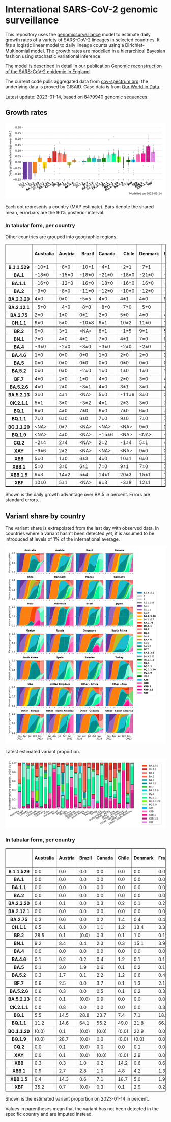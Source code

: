 # International SARS-CoV-2 genomic surveillance

This repository uses the [genomicsurveillance](https://github.com/gerstung-lab/genomicsurveillance) model to estimate daily growth rates of a variety of SARS-CoV-2 lineages in selected countries. It fits a logistic linear model to daily lineage counts using a Dirichlet-Multinomial model. The growth rates are modelled in a hierarchical Bayesian fashion using stochastic variational inference. 

The model is described in detail in our publication [Genomic reconstruction of the SARS-CoV-2 epidemic in England](https://www.nature.com/articles/s41586-021-04069-y).

The current code pulls aggregated data from [cov-spectrum.org](cov-spectrum.org); the underlying data is proved by GISAID. Case data is from [Our World in Data](https://ourworldindata.org/explorers/coronavirus-data-explorer).

Latest update: 2023-01-14, based on 8479940 genomic sequences.

## Growth rates
![Growth rates](plots/growth-rate-latest.png)

Each dot represents a country (MAP estimate). Bars denote the shared mean, errorbars are the 90% posterior interval.

### In tabular form, per country

Other countries are grouped into geographic regions.

<small><table border="1" class="dataframe">
  <thead>
    <tr style="text-align: right;">
      <th></th>
      <th>Australia</th>
      <th>Austria</th>
      <th>Brazil</th>
      <th>Canada</th>
      <th>Chile</th>
      <th>Denmark</th>
      <th>France</th>
      <th>Germany</th>
      <th>India</th>
      <th>Indonesia</th>
      <th>Israel</th>
      <th>Japan</th>
      <th>Mexico</th>
      <th>Other - Africa</th>
      <th>Other - Asia</th>
      <th>Other - Europe</th>
      <th>Other - North America</th>
      <th>Other - Oceania</th>
      <th>Other - South America</th>
      <th>Russia</th>
      <th>Singapore</th>
      <th>South Africa</th>
      <th>South Korea</th>
      <th>Spain</th>
      <th>Sweden</th>
      <th>Turkey</th>
      <th>USA</th>
      <th>United Kingdom</th>
    </tr>
  </thead>
  <tbody>
    <tr>
      <th>B.1.1.529</th>
      <td>-10±1</td>
      <td>-8±0</td>
      <td>-10±1</td>
      <td>-4±1</td>
      <td>-2±1</td>
      <td>-7±1</td>
      <td>-9±1</td>
      <td>-5±0</td>
      <td>-4±0</td>
      <td>-6±1</td>
      <td>-4±1</td>
      <td>-4±1</td>
      <td>-3±1</td>
      <td>-7±0</td>
      <td>-4±0</td>
      <td>-15±0</td>
      <td>-16±1</td>
      <td>-9±1</td>
      <td>-10±1</td>
      <td>-11±1</td>
      <td>-4±1</td>
      <td>-9±0</td>
      <td>0±1</td>
      <td>-5±1</td>
      <td>-8±1</td>
      <td>-13±1</td>
      <td>-3±0</td>
      <td>-11±1</td>
    </tr>
    <tr>
      <th>BA.1</th>
      <td>-18±0</td>
      <td>-15±0</td>
      <td>-18±0</td>
      <td>-21±0</td>
      <td>-18±0</td>
      <td>-21±0</td>
      <td>-20±0</td>
      <td>-20±0</td>
      <td>-13±0</td>
      <td>-15±0</td>
      <td>-21±0</td>
      <td>-22±0</td>
      <td>-16±0</td>
      <td>-14±0</td>
      <td>-12±0</td>
      <td>-19±0</td>
      <td>-20±0</td>
      <td>-21±0</td>
      <td>-17±0</td>
      <td>-17±0</td>
      <td>-16±0</td>
      <td>-15±0</td>
      <td>-21±0</td>
      <td>-18±0</td>
      <td>-20±0</td>
      <td>-20±0</td>
      <td>-21±0</td>
      <td>-21±0</td>
    </tr>
    <tr>
      <th>BA.1.1</th>
      <td>-16±0</td>
      <td>-12±0</td>
      <td>-16±0</td>
      <td>-18±0</td>
      <td>-16±0</td>
      <td>-16±0</td>
      <td>-17±0</td>
      <td>-17±0</td>
      <td>-11±0</td>
      <td>-17±0</td>
      <td>-18±0</td>
      <td>-19±0</td>
      <td>-15±0</td>
      <td>-13±0</td>
      <td>-10±0</td>
      <td>-17±0</td>
      <td>-18±0</td>
      <td>-13±0</td>
      <td>-16±0</td>
      <td>-16±0</td>
      <td>-9±0</td>
      <td>-14±0</td>
      <td>-17±0</td>
      <td>-16±0</td>
      <td>-17±0</td>
      <td>-15±0</td>
      <td>-18±0</td>
      <td>-18±0</td>
    </tr>
    <tr>
      <th>BA.2</th>
      <td>-9±0</td>
      <td>-8±0</td>
      <td>-11±0</td>
      <td>-12±0</td>
      <td>-10±0</td>
      <td>-12±0</td>
      <td>-9±0</td>
      <td>-11±0</td>
      <td>-4±0</td>
      <td>-9±0</td>
      <td>-10±0</td>
      <td>-11±0</td>
      <td>-9±0</td>
      <td>-7±0</td>
      <td>-5±0</td>
      <td>-10±0</td>
      <td>-12±0</td>
      <td>-9±0</td>
      <td>-10±0</td>
      <td>-10±0</td>
      <td>-4±0</td>
      <td>-8±0</td>
      <td>-9±0</td>
      <td>-8±0</td>
      <td>-12±0</td>
      <td>-8±0</td>
      <td>-10±0</td>
      <td>-10±0</td>
    </tr>
    <tr>
      <th>BA.2.3.20</th>
      <td>4±0</td>
      <td>0±0</td>
      <td>-5±5</td>
      <td>4±0</td>
      <td>4±1</td>
      <td>4±0</td>
      <td>5±0</td>
      <td>4±0</td>
      <td>1±8</td>
      <td>6±1</td>
      <td>4±0</td>
      <td>3±0</td>
      <td>-6±7</td>
      <td>-2±4</td>
      <td>4±0</td>
      <td>5±0</td>
      <td>2±1</td>
      <td>3±0</td>
      <td>-3±2</td>
      <td>1±2</td>
      <td>3±0</td>
      <td>-5±4</td>
      <td>3±0</td>
      <td>6±1</td>
      <td>4±1</td>
      <td>3±2</td>
      <td>5±0</td>
      <td>4±0</td>
    </tr>
    <tr>
      <th>BA.2.12.1</th>
      <td>-5±0</td>
      <td>-4±0</td>
      <td>-8±0</td>
      <td>-8±0</td>
      <td>-7±0</td>
      <td>-5±0</td>
      <td>-4±0</td>
      <td>-4±0</td>
      <td>-5±0</td>
      <td>-5±0</td>
      <td>-6±0</td>
      <td>-8±0</td>
      <td>-6±0</td>
      <td>-4±0</td>
      <td>-3±0</td>
      <td>-4±0</td>
      <td>-7±0</td>
      <td>-6±0</td>
      <td>-7±0</td>
      <td>-7±1</td>
      <td>-2±0</td>
      <td>-2±1</td>
      <td>-5±0</td>
      <td>-3±0</td>
      <td>-6±0</td>
      <td>-4±0</td>
      <td>-7±0</td>
      <td>-4±0</td>
    </tr>
    <tr>
      <th>BA.2.75</th>
      <td>2±0</td>
      <td>1±0</td>
      <td>0±1</td>
      <td>2±0</td>
      <td>5±0</td>
      <td>4±0</td>
      <td>4±0</td>
      <td>4±0</td>
      <td>4±0</td>
      <td>6±0</td>
      <td>4±0</td>
      <td>2±0</td>
      <td>3±1</td>
      <td>5±0</td>
      <td>3±0</td>
      <td>4±0</td>
      <td>3±1</td>
      <td>2±0</td>
      <td>4±0</td>
      <td>1±0</td>
      <td>1±0</td>
      <td>0±1</td>
      <td>3±0</td>
      <td>6±0</td>
      <td>4±0</td>
      <td>5±0</td>
      <td>3±0</td>
      <td>4±0</td>
    </tr>
    <tr>
      <th>CH.1.1</th>
      <td>9±0</td>
      <td>5±0</td>
      <td>-10±8</td>
      <td>9±1</td>
      <td>10±2</td>
      <td>11±0</td>
      <td>12±1</td>
      <td>11±1</td>
      <td>14±1</td>
      <td>13±1</td>
      <td>12±1</td>
      <td>6±0</td>
      <td>6±3</td>
      <td>11±2</td>
      <td>9±0</td>
      <td>10±0</td>
      <td>-2±7</td>
      <td>9±0</td>
      <td>9±2</td>
      <td>6±4</td>
      <td>7±1</td>
      <td>-8±6</td>
      <td>7±0</td>
      <td>15±2</td>
      <td>12±1</td>
      <td>12±1</td>
      <td>8±0</td>
      <td>12±0</td>
    </tr>
    <tr>
      <th>BR.2</th>
      <td>9±0</td>
      <td>3±1</td>
      <td>&lt;NA&gt;</td>
      <td>8±1</td>
      <td>-1±5</td>
      <td>9±1</td>
      <td>5±3</td>
      <td>7±2</td>
      <td>17±2</td>
      <td>-6±9</td>
      <td>-10±9</td>
      <td>5±1</td>
      <td>&lt;NA&gt;</td>
      <td>&lt;NA&gt;</td>
      <td>9±3</td>
      <td>9±2</td>
      <td>&lt;NA&gt;</td>
      <td>10±0</td>
      <td>-1±6</td>
      <td>&lt;NA&gt;</td>
      <td>7±1</td>
      <td>&lt;NA&gt;</td>
      <td>6±2</td>
      <td>16±5</td>
      <td>&lt;NA&gt;</td>
      <td>&lt;NA&gt;</td>
      <td>8±1</td>
      <td>8±1</td>
    </tr>
    <tr>
      <th>BN.1</th>
      <td>7±0</td>
      <td>4±0</td>
      <td>4±1</td>
      <td>7±0</td>
      <td>4±1</td>
      <td>7±0</td>
      <td>8±0</td>
      <td>7±0</td>
      <td>11±0</td>
      <td>9±0</td>
      <td>7±0</td>
      <td>5±0</td>
      <td>6±1</td>
      <td>7±0</td>
      <td>7±0</td>
      <td>7±0</td>
      <td>5±1</td>
      <td>6±0</td>
      <td>8±1</td>
      <td>6±1</td>
      <td>5±0</td>
      <td>5±1</td>
      <td>7±0</td>
      <td>8±0</td>
      <td>8±0</td>
      <td>8±0</td>
      <td>7±0</td>
      <td>6±0</td>
    </tr>
    <tr>
      <th>BA.4</th>
      <td>-3±0</td>
      <td>-2±0</td>
      <td>-3±0</td>
      <td>-3±0</td>
      <td>-2±0</td>
      <td>-2±0</td>
      <td>-1±0</td>
      <td>-2±0</td>
      <td>-3±0</td>
      <td>-2±0</td>
      <td>-2±0</td>
      <td>-4±0</td>
      <td>-2±0</td>
      <td>-2±0</td>
      <td>-2±0</td>
      <td>-2±0</td>
      <td>-2±0</td>
      <td>-3±0</td>
      <td>-3±0</td>
      <td>-4±1</td>
      <td>-2±0</td>
      <td>-2±0</td>
      <td>-3±0</td>
      <td>-1±0</td>
      <td>-2±0</td>
      <td>-2±0</td>
      <td>-2±0</td>
      <td>-2±0</td>
    </tr>
    <tr>
      <th>BA.4.6</th>
      <td>1±0</td>
      <td>0±0</td>
      <td>0±0</td>
      <td>1±0</td>
      <td>2±0</td>
      <td>2±0</td>
      <td>2±0</td>
      <td>2±0</td>
      <td>3±1</td>
      <td>3±0</td>
      <td>2±0</td>
      <td>1±0</td>
      <td>1±0</td>
      <td>2±0</td>
      <td>2±0</td>
      <td>2±0</td>
      <td>0±0</td>
      <td>1±0</td>
      <td>1±0</td>
      <td>0±1</td>
      <td>1±0</td>
      <td>0±0</td>
      <td>1±0</td>
      <td>3±0</td>
      <td>2±0</td>
      <td>2±1</td>
      <td>1±0</td>
      <td>1±0</td>
    </tr>
    <tr>
      <th>BA.5</th>
      <td>0±0</td>
      <td>0±0</td>
      <td>0±0</td>
      <td>0±0</td>
      <td>0±0</td>
      <td>0±0</td>
      <td>0±0</td>
      <td>0±0</td>
      <td>0±0</td>
      <td>0±0</td>
      <td>0±0</td>
      <td>0±0</td>
      <td>0±0</td>
      <td>0±0</td>
      <td>0±0</td>
      <td>0±0</td>
      <td>0±0</td>
      <td>0±0</td>
      <td>0±0</td>
      <td>0±0</td>
      <td>0±0</td>
      <td>0±0</td>
      <td>0±0</td>
      <td>0±0</td>
      <td>0±0</td>
      <td>0±0</td>
      <td>0±0</td>
      <td>0±0</td>
    </tr>
    <tr>
      <th>BA.5.2</th>
      <td>0±0</td>
      <td>0±0</td>
      <td>-2±0</td>
      <td>1±0</td>
      <td>1±0</td>
      <td>1±0</td>
      <td>1±0</td>
      <td>1±0</td>
      <td>0±0</td>
      <td>1±0</td>
      <td>0±0</td>
      <td>1±0</td>
      <td>0±0</td>
      <td>0±0</td>
      <td>0±0</td>
      <td>1±0</td>
      <td>1±0</td>
      <td>0±0</td>
      <td>0±0</td>
      <td>0±0</td>
      <td>1±0</td>
      <td>-1±0</td>
      <td>2±0</td>
      <td>1±0</td>
      <td>1±0</td>
      <td>1±0</td>
      <td>1±0</td>
      <td>1±0</td>
    </tr>
    <tr>
      <th>BF.7</th>
      <td>4±0</td>
      <td>2±0</td>
      <td>1±0</td>
      <td>4±0</td>
      <td>2±0</td>
      <td>3±0</td>
      <td>4±0</td>
      <td>4±0</td>
      <td>12±1</td>
      <td>4±1</td>
      <td>4±0</td>
      <td>5±0</td>
      <td>3±0</td>
      <td>2±1</td>
      <td>11±0</td>
      <td>3±0</td>
      <td>3±0</td>
      <td>4±0</td>
      <td>3±0</td>
      <td>1±0</td>
      <td>6±1</td>
      <td>1±1</td>
      <td>5±0</td>
      <td>4±0</td>
      <td>3±0</td>
      <td>1±1</td>
      <td>4±0</td>
      <td>3±0</td>
    </tr>
    <tr>
      <th>BA.5.2.6</th>
      <td>4±0</td>
      <td>2±0</td>
      <td>-3±1</td>
      <td>4±0</td>
      <td>3±1</td>
      <td>3±0</td>
      <td>4±0</td>
      <td>4±0</td>
      <td>5±1</td>
      <td>5±0</td>
      <td>4±0</td>
      <td>4±0</td>
      <td>-1±2</td>
      <td>3±0</td>
      <td>3±0</td>
      <td>4±0</td>
      <td>1±1</td>
      <td>4±0</td>
      <td>1±2</td>
      <td>3±0</td>
      <td>3±0</td>
      <td>0±0</td>
      <td>4±0</td>
      <td>5±0</td>
      <td>4±0</td>
      <td>3±0</td>
      <td>4±0</td>
      <td>4±0</td>
    </tr>
    <tr>
      <th>BA.5.2.13</th>
      <td>3±0</td>
      <td>4±1</td>
      <td>&lt;NA&gt;</td>
      <td>5±0</td>
      <td>-11±6</td>
      <td>3±0</td>
      <td>3±1</td>
      <td>5±0</td>
      <td>&lt;NA&gt;</td>
      <td>2±1</td>
      <td>5±1</td>
      <td>-10±5</td>
      <td>0±2</td>
      <td>1±2</td>
      <td>5±1</td>
      <td>4±0</td>
      <td>-1±2</td>
      <td>-6±3</td>
      <td>-12±5</td>
      <td>2±2</td>
      <td>4±2</td>
      <td>-8±4</td>
      <td>-2±2</td>
      <td>3±1</td>
      <td>3±1</td>
      <td>0±2</td>
      <td>4±0</td>
      <td>4±0</td>
    </tr>
    <tr>
      <th>CK.2.1.1</th>
      <td>5±1</td>
      <td>3±0</td>
      <td>-3±2</td>
      <td>4±1</td>
      <td>2±3</td>
      <td>3±0</td>
      <td>7±1</td>
      <td>4±0</td>
      <td>&lt;NA&gt;</td>
      <td>&lt;NA&gt;</td>
      <td>6±1</td>
      <td>3±1</td>
      <td>2±1</td>
      <td>&lt;NA&gt;</td>
      <td>-1±3</td>
      <td>5±0</td>
      <td>&lt;NA&gt;</td>
      <td>1±1</td>
      <td>3±3</td>
      <td>-3±4</td>
      <td>3±2</td>
      <td>-6±4</td>
      <td>0±2</td>
      <td>6±0</td>
      <td>5±1</td>
      <td>-1±4</td>
      <td>5±0</td>
      <td>5±0</td>
    </tr>
    <tr>
      <th>BQ.1</th>
      <td>6±0</td>
      <td>4±0</td>
      <td>7±0</td>
      <td>6±0</td>
      <td>7±0</td>
      <td>6±0</td>
      <td>7±0</td>
      <td>6±0</td>
      <td>19±1</td>
      <td>10±0</td>
      <td>8±0</td>
      <td>5±0</td>
      <td>6±0</td>
      <td>5±0</td>
      <td>7±0</td>
      <td>6±0</td>
      <td>5±0</td>
      <td>6±0</td>
      <td>9±0</td>
      <td>7±1</td>
      <td>6±0</td>
      <td>3±0</td>
      <td>6±0</td>
      <td>9±0</td>
      <td>6±0</td>
      <td>8±0</td>
      <td>7±0</td>
      <td>6±0</td>
    </tr>
    <tr>
      <th>BQ.1.1</th>
      <td>7±0</td>
      <td>6±0</td>
      <td>6±0</td>
      <td>7±0</td>
      <td>9±0</td>
      <td>7±0</td>
      <td>7±0</td>
      <td>7±0</td>
      <td>22±1</td>
      <td>11±0</td>
      <td>8±0</td>
      <td>5±0</td>
      <td>7±0</td>
      <td>6±0</td>
      <td>8±0</td>
      <td>7±0</td>
      <td>8±0</td>
      <td>7±0</td>
      <td>11±0</td>
      <td>5±1</td>
      <td>6±0</td>
      <td>5±0</td>
      <td>5±0</td>
      <td>10±0</td>
      <td>9±0</td>
      <td>6±0</td>
      <td>8±0</td>
      <td>7±0</td>
    </tr>
    <tr>
      <th>BQ.1.1.20</th>
      <td>&lt;NA&gt;</td>
      <td>0±7</td>
      <td>&lt;NA&gt;</td>
      <td>&lt;NA&gt;</td>
      <td>&lt;NA&gt;</td>
      <td>9±0</td>
      <td>2±4</td>
      <td>11±2</td>
      <td>&lt;NA&gt;</td>
      <td>&lt;NA&gt;</td>
      <td>-7±7</td>
      <td>&lt;NA&gt;</td>
      <td>&lt;NA&gt;</td>
      <td>&lt;NA&gt;</td>
      <td>&lt;NA&gt;</td>
      <td>7±3</td>
      <td>&lt;NA&gt;</td>
      <td>&lt;NA&gt;</td>
      <td>&lt;NA&gt;</td>
      <td>&lt;NA&gt;</td>
      <td>&lt;NA&gt;</td>
      <td>&lt;NA&gt;</td>
      <td>&lt;NA&gt;</td>
      <td>&lt;NA&gt;</td>
      <td>11±2</td>
      <td>&lt;NA&gt;</td>
      <td>-9±8</td>
      <td>1±5</td>
    </tr>
    <tr>
      <th>BQ.1.9</th>
      <td>&lt;NA&gt;</td>
      <td>4±0</td>
      <td>&lt;NA&gt;</td>
      <td>-15±6</td>
      <td>&lt;NA&gt;</td>
      <td>&lt;NA&gt;</td>
      <td>-9±6</td>
      <td>&lt;NA&gt;</td>
      <td>-3±6</td>
      <td>&lt;NA&gt;</td>
      <td>-6±4</td>
      <td>&lt;NA&gt;</td>
      <td>&lt;NA&gt;</td>
      <td>-3±5</td>
      <td>&lt;NA&gt;</td>
      <td>4±1</td>
      <td>&lt;NA&gt;</td>
      <td>&lt;NA&gt;</td>
      <td>-3±4</td>
      <td>&lt;NA&gt;</td>
      <td>&lt;NA&gt;</td>
      <td>&lt;NA&gt;</td>
      <td>7±1</td>
      <td>&lt;NA&gt;</td>
      <td>&lt;NA&gt;</td>
      <td>&lt;NA&gt;</td>
      <td>4±1</td>
      <td>&lt;NA&gt;</td>
    </tr>
    <tr>
      <th>CQ.2</th>
      <td>-2±4</td>
      <td>2±4</td>
      <td>&lt;NA&gt;</td>
      <td>2±2</td>
      <td>-1±4</td>
      <td>5±1</td>
      <td>4±2</td>
      <td>-7±4</td>
      <td>&lt;NA&gt;</td>
      <td>&lt;NA&gt;</td>
      <td>4±2</td>
      <td>3±0</td>
      <td>-2±5</td>
      <td>&lt;NA&gt;</td>
      <td>&lt;NA&gt;</td>
      <td>6±2</td>
      <td>0±4</td>
      <td>&lt;NA&gt;</td>
      <td>-3±5</td>
      <td>&lt;NA&gt;</td>
      <td>1±4</td>
      <td>-2±5</td>
      <td>-5±4</td>
      <td>&lt;NA&gt;</td>
      <td>&lt;NA&gt;</td>
      <td>&lt;NA&gt;</td>
      <td>6±0</td>
      <td>-9±5</td>
    </tr>
    <tr>
      <th>XAY</th>
      <td>-9±6</td>
      <td>2±2</td>
      <td>&lt;NA&gt;</td>
      <td>&lt;NA&gt;</td>
      <td>&lt;NA&gt;</td>
      <td>9±0</td>
      <td>2±3</td>
      <td>6±2</td>
      <td>&lt;NA&gt;</td>
      <td>&lt;NA&gt;</td>
      <td>-11±5</td>
      <td>&lt;NA&gt;</td>
      <td>&lt;NA&gt;</td>
      <td>5±5</td>
      <td>&lt;NA&gt;</td>
      <td>8±2</td>
      <td>&lt;NA&gt;</td>
      <td>&lt;NA&gt;</td>
      <td>&lt;NA&gt;</td>
      <td>&lt;NA&gt;</td>
      <td>&lt;NA&gt;</td>
      <td>0±1</td>
      <td>-10±5</td>
      <td>2±6</td>
      <td>-7±4</td>
      <td>&lt;NA&gt;</td>
      <td>3±1</td>
      <td>5±2</td>
    </tr>
    <tr>
      <th>XBB</th>
      <td>5±0</td>
      <td>1±0</td>
      <td>6±3</td>
      <td>4±0</td>
      <td>10±1</td>
      <td>6±0</td>
      <td>7±0</td>
      <td>6±0</td>
      <td>13±0</td>
      <td>11±0</td>
      <td>7±0</td>
      <td>2±0</td>
      <td>5±2</td>
      <td>7±1</td>
      <td>5±0</td>
      <td>5±0</td>
      <td>9±1</td>
      <td>6±1</td>
      <td>9±0</td>
      <td>9±1</td>
      <td>3±0</td>
      <td>6±1</td>
      <td>3±0</td>
      <td>11±1</td>
      <td>7±1</td>
      <td>8±1</td>
      <td>7±0</td>
      <td>7±0</td>
    </tr>
    <tr>
      <th>XBB.1</th>
      <td>5±0</td>
      <td>3±0</td>
      <td>6±1</td>
      <td>7±0</td>
      <td>9±1</td>
      <td>7±0</td>
      <td>7±0</td>
      <td>7±0</td>
      <td>15±0</td>
      <td>14±0</td>
      <td>7±0</td>
      <td>3±0</td>
      <td>10±1</td>
      <td>8±1</td>
      <td>7±0</td>
      <td>7±0</td>
      <td>11±0</td>
      <td>4±1</td>
      <td>12±1</td>
      <td>9±1</td>
      <td>3±0</td>
      <td>-3±3</td>
      <td>4±0</td>
      <td>11±1</td>
      <td>8±0</td>
      <td>9±1</td>
      <td>8±0</td>
      <td>8±0</td>
    </tr>
    <tr>
      <th>XBB.1.5</th>
      <td>9±3</td>
      <td>14±2</td>
      <td>5±4</td>
      <td>14±1</td>
      <td>20±3</td>
      <td>15±1</td>
      <td>12±2</td>
      <td>14±2</td>
      <td>21±2</td>
      <td>&lt;NA&gt;</td>
      <td>20±1</td>
      <td>-4±6</td>
      <td>3±7</td>
      <td>&lt;NA&gt;</td>
      <td>6±6</td>
      <td>15±1</td>
      <td>10±5</td>
      <td>4±9</td>
      <td>23±2</td>
      <td>&lt;NA&gt;</td>
      <td>14±4</td>
      <td>5±8</td>
      <td>10±3</td>
      <td>14±3</td>
      <td>13±3</td>
      <td>&lt;NA&gt;</td>
      <td>14±0</td>
      <td>18±1</td>
    </tr>
    <tr>
      <th>XBF</th>
      <td>10±0</td>
      <td>5±1</td>
      <td>&lt;NA&gt;</td>
      <td>9±3</td>
      <td>-3±8</td>
      <td>12±1</td>
      <td>7±3</td>
      <td>11±3</td>
      <td>4±3</td>
      <td>&lt;NA&gt;</td>
      <td>15±2</td>
      <td>4±2</td>
      <td>-4±9</td>
      <td>&lt;NA&gt;</td>
      <td>-6±6</td>
      <td>11±1</td>
      <td>&lt;NA&gt;</td>
      <td>9±1</td>
      <td>&lt;NA&gt;</td>
      <td>&lt;NA&gt;</td>
      <td>8±1</td>
      <td>-5±9</td>
      <td>5±2</td>
      <td>11±3</td>
      <td>15±1</td>
      <td>8±3</td>
      <td>9±1</td>
      <td>13±1</td>
    </tr>
  </tbody>
</table></small>

Shown is the daily growth advantage over BA.5 in percent. Errors are standard errors.

## Variant share by country

The variant share is extrapolated from the last day with observed data. In countries where a variant hasn't been detected yet, it is assumed to be introduced at levels of 1% of the international average. 

![Variant share by country](plots/variant-share-latest.png)

Latest estimated variant proportion.

![Variant share by country](plots/variant-share-bar.png)

### In tabular form, per country

<small><table border="1" class="dataframe">
  <thead>
    <tr style="text-align: right;">
      <th></th>
      <th>Australia</th>
      <th>Austria</th>
      <th>Brazil</th>
      <th>Canada</th>
      <th>Chile</th>
      <th>Denmark</th>
      <th>France</th>
      <th>Germany</th>
      <th>India</th>
      <th>Indonesia</th>
      <th>Israel</th>
      <th>Japan</th>
      <th>Mexico</th>
      <th>Russia</th>
      <th>Singapore</th>
      <th>South Africa</th>
      <th>South Korea</th>
      <th>Spain</th>
      <th>Sweden</th>
      <th>Turkey</th>
      <th>USA</th>
      <th>United Kingdom</th>
      <th>Other - Africa</th>
      <th>Other - Asia</th>
      <th>Other - Europe</th>
      <th>Other - North America</th>
      <th>Other - Oceania</th>
      <th>Other - South America</th>
    </tr>
  </thead>
  <tbody>
    <tr>
      <th>B.1.1.529</th>
      <td>0.0</td>
      <td>0.0</td>
      <td>0.0</td>
      <td>0.0</td>
      <td>0.0</td>
      <td>0.0</td>
      <td>0.0</td>
      <td>0.0</td>
      <td>0.0</td>
      <td>0.0</td>
      <td>0.0</td>
      <td>0.0</td>
      <td>0.0</td>
      <td>0.0</td>
      <td>0.0</td>
      <td>0.0</td>
      <td>0.0</td>
      <td>0.0</td>
      <td>0.0</td>
      <td>0.0</td>
      <td>0.0</td>
      <td>0.0</td>
      <td>0.0</td>
      <td>0.0</td>
      <td>0.0</td>
      <td>0.0</td>
      <td>0.0</td>
      <td>0.0</td>
    </tr>
    <tr>
      <th>BA.1</th>
      <td>0.0</td>
      <td>0.0</td>
      <td>0.0</td>
      <td>0.0</td>
      <td>0.0</td>
      <td>0.0</td>
      <td>0.0</td>
      <td>0.0</td>
      <td>0.0</td>
      <td>0.0</td>
      <td>0.0</td>
      <td>0.0</td>
      <td>0.0</td>
      <td>0.0</td>
      <td>0.0</td>
      <td>0.0</td>
      <td>0.0</td>
      <td>0.0</td>
      <td>0.0</td>
      <td>0.0</td>
      <td>0.0</td>
      <td>0.0</td>
      <td>0.0</td>
      <td>0.0</td>
      <td>0.0</td>
      <td>0.0</td>
      <td>0.0</td>
      <td>0.0</td>
    </tr>
    <tr>
      <th>BA.1.1</th>
      <td>0.0</td>
      <td>0.0</td>
      <td>0.0</td>
      <td>0.0</td>
      <td>0.0</td>
      <td>0.0</td>
      <td>0.0</td>
      <td>0.0</td>
      <td>0.0</td>
      <td>0.0</td>
      <td>0.0</td>
      <td>0.0</td>
      <td>0.0</td>
      <td>0.0</td>
      <td>0.0</td>
      <td>0.0</td>
      <td>0.0</td>
      <td>0.0</td>
      <td>0.0</td>
      <td>0.0</td>
      <td>0.0</td>
      <td>0.0</td>
      <td>0.0</td>
      <td>0.0</td>
      <td>0.0</td>
      <td>0.0</td>
      <td>0.0</td>
      <td>0.0</td>
    </tr>
    <tr>
      <th>BA.2</th>
      <td>0.0</td>
      <td>0.0</td>
      <td>0.0</td>
      <td>0.0</td>
      <td>0.0</td>
      <td>0.0</td>
      <td>0.0</td>
      <td>0.0</td>
      <td>0.0</td>
      <td>0.0</td>
      <td>0.0</td>
      <td>0.0</td>
      <td>0.0</td>
      <td>0.0</td>
      <td>0.0</td>
      <td>0.0</td>
      <td>0.0</td>
      <td>0.0</td>
      <td>0.0</td>
      <td>0.0</td>
      <td>0.0</td>
      <td>0.0</td>
      <td>0.0</td>
      <td>0.0</td>
      <td>0.0</td>
      <td>0.0</td>
      <td>0.0</td>
      <td>0.0</td>
    </tr>
    <tr>
      <th>BA.2.3.20</th>
      <td>0.4</td>
      <td>0.1</td>
      <td>0.0</td>
      <td>0.3</td>
      <td>0.2</td>
      <td>0.1</td>
      <td>0.2</td>
      <td>0.3</td>
      <td>0.0</td>
      <td>0.0</td>
      <td>0.1</td>
      <td>1.1</td>
      <td>0.1</td>
      <td>0.0</td>
      <td>0.7</td>
      <td>0.1</td>
      <td>1.0</td>
      <td>0.1</td>
      <td>0.0</td>
      <td>0.1</td>
      <td>0.2</td>
      <td>0.1</td>
      <td>0.0</td>
      <td>0.7</td>
      <td>0.3</td>
      <td>0.0</td>
      <td>0.2</td>
      <td>0.0</td>
    </tr>
    <tr>
      <th>BA.2.12.1</th>
      <td>0.0</td>
      <td>0.0</td>
      <td>0.0</td>
      <td>0.0</td>
      <td>0.0</td>
      <td>0.0</td>
      <td>0.0</td>
      <td>0.0</td>
      <td>0.0</td>
      <td>0.0</td>
      <td>0.0</td>
      <td>0.0</td>
      <td>0.0</td>
      <td>0.0</td>
      <td>0.0</td>
      <td>0.0</td>
      <td>0.0</td>
      <td>0.0</td>
      <td>0.0</td>
      <td>0.0</td>
      <td>0.0</td>
      <td>0.0</td>
      <td>0.0</td>
      <td>0.0</td>
      <td>0.0</td>
      <td>0.0</td>
      <td>0.0</td>
      <td>0.0</td>
    </tr>
    <tr>
      <th>BA.2.75</th>
      <td>0.3</td>
      <td>0.6</td>
      <td>0.0</td>
      <td>0.2</td>
      <td>1.4</td>
      <td>0.4</td>
      <td>0.4</td>
      <td>0.6</td>
      <td>0.0</td>
      <td>0.1</td>
      <td>0.2</td>
      <td>0.5</td>
      <td>0.2</td>
      <td>0.1</td>
      <td>1.0</td>
      <td>0.1</td>
      <td>1.8</td>
      <td>0.5</td>
      <td>0.3</td>
      <td>1.3</td>
      <td>0.2</td>
      <td>0.3</td>
      <td>5.9</td>
      <td>1.0</td>
      <td>0.6</td>
      <td>0.1</td>
      <td>0.2</td>
      <td>0.0</td>
    </tr>
    <tr>
      <th>CH.1.1</th>
      <td>6.5</td>
      <td>6.1</td>
      <td>0.0</td>
      <td>1.1</td>
      <td>1.2</td>
      <td>13.4</td>
      <td>3.3</td>
      <td>7.6</td>
      <td>0.8</td>
      <td>0.7</td>
      <td>5.3</td>
      <td>3.4</td>
      <td>0.6</td>
      <td>1.8</td>
      <td>6.9</td>
      <td>0.0</td>
      <td>4.3</td>
      <td>3.3</td>
      <td>10.8</td>
      <td>15.2</td>
      <td>0.8</td>
      <td>31.8</td>
      <td>10.3</td>
      <td>12.6</td>
      <td>11.0</td>
      <td>0.0</td>
      <td>39.2</td>
      <td>0.5</td>
    </tr>
    <tr>
      <th>BR.2</th>
      <td>28.5</td>
      <td>0.1</td>
      <td>(0.0)</td>
      <td>0.3</td>
      <td>0.1</td>
      <td>1.0</td>
      <td>0.1</td>
      <td>0.1</td>
      <td>2.2</td>
      <td>0.0</td>
      <td>0.0</td>
      <td>0.6</td>
      <td>(0.0)</td>
      <td>(0.0)</td>
      <td>3.5</td>
      <td>(0.0)</td>
      <td>0.2</td>
      <td>4.6</td>
      <td>(0.0)</td>
      <td>(0.0)</td>
      <td>0.2</td>
      <td>0.2</td>
      <td>(0.1)</td>
      <td>0.6</td>
      <td>0.2</td>
      <td>(0.0)</td>
      <td>24.0</td>
      <td>0.0</td>
    </tr>
    <tr>
      <th>BN.1</th>
      <td>9.2</td>
      <td>8.4</td>
      <td>0.4</td>
      <td>2.3</td>
      <td>0.3</td>
      <td>15.1</td>
      <td>3.9</td>
      <td>8.8</td>
      <td>0.5</td>
      <td>1.1</td>
      <td>2.6</td>
      <td>15.6</td>
      <td>3.3</td>
      <td>5.1</td>
      <td>8.4</td>
      <td>6.8</td>
      <td>57.2</td>
      <td>1.5</td>
      <td>4.1</td>
      <td>8.2</td>
      <td>2.2</td>
      <td>3.4</td>
      <td>24.9</td>
      <td>18.1</td>
      <td>5.3</td>
      <td>0.1</td>
      <td>3.9</td>
      <td>0.8</td>
    </tr>
    <tr>
      <th>BA.4</th>
      <td>0.0</td>
      <td>0.0</td>
      <td>0.0</td>
      <td>0.0</td>
      <td>0.0</td>
      <td>0.0</td>
      <td>0.0</td>
      <td>0.0</td>
      <td>0.0</td>
      <td>0.0</td>
      <td>0.0</td>
      <td>0.0</td>
      <td>0.0</td>
      <td>0.0</td>
      <td>0.0</td>
      <td>0.2</td>
      <td>0.0</td>
      <td>0.0</td>
      <td>0.0</td>
      <td>0.0</td>
      <td>0.0</td>
      <td>0.0</td>
      <td>0.0</td>
      <td>0.0</td>
      <td>0.0</td>
      <td>0.0</td>
      <td>0.0</td>
      <td>0.0</td>
    </tr>
    <tr>
      <th>BA.4.6</th>
      <td>0.1</td>
      <td>0.2</td>
      <td>0.2</td>
      <td>0.4</td>
      <td>1.2</td>
      <td>0.1</td>
      <td>0.1</td>
      <td>0.2</td>
      <td>0.0</td>
      <td>0.0</td>
      <td>0.0</td>
      <td>0.1</td>
      <td>0.1</td>
      <td>0.0</td>
      <td>0.0</td>
      <td>0.3</td>
      <td>0.0</td>
      <td>0.0</td>
      <td>0.1</td>
      <td>0.0</td>
      <td>0.1</td>
      <td>0.1</td>
      <td>0.1</td>
      <td>0.0</td>
      <td>0.1</td>
      <td>0.0</td>
      <td>0.1</td>
      <td>0.0</td>
    </tr>
    <tr>
      <th>BA.5</th>
      <td>0.1</td>
      <td>3.0</td>
      <td>1.9</td>
      <td>0.6</td>
      <td>0.1</td>
      <td>0.2</td>
      <td>0.1</td>
      <td>0.7</td>
      <td>0.0</td>
      <td>0.0</td>
      <td>0.0</td>
      <td>1.1</td>
      <td>1.1</td>
      <td>1.3</td>
      <td>0.1</td>
      <td>13.6</td>
      <td>0.2</td>
      <td>0.0</td>
      <td>0.2</td>
      <td>0.1</td>
      <td>0.2</td>
      <td>0.1</td>
      <td>0.1</td>
      <td>0.0</td>
      <td>0.3</td>
      <td>0.1</td>
      <td>0.2</td>
      <td>0.0</td>
    </tr>
    <tr>
      <th>BA.5.2</th>
      <td>0.3</td>
      <td>1.7</td>
      <td>0.1</td>
      <td>2.2</td>
      <td>1.2</td>
      <td>0.6</td>
      <td>0.4</td>
      <td>3.8</td>
      <td>0.0</td>
      <td>0.0</td>
      <td>0.1</td>
      <td>24.8</td>
      <td>1.2</td>
      <td>4.8</td>
      <td>1.4</td>
      <td>0.6</td>
      <td>12.0</td>
      <td>0.1</td>
      <td>0.5</td>
      <td>0.8</td>
      <td>0.6</td>
      <td>0.3</td>
      <td>0.0</td>
      <td>0.3</td>
      <td>1.1</td>
      <td>0.2</td>
      <td>0.7</td>
      <td>0.0</td>
    </tr>
    <tr>
      <th>BF.7</th>
      <td>0.6</td>
      <td>2.5</td>
      <td>0.0</td>
      <td>3.7</td>
      <td>0.1</td>
      <td>1.3</td>
      <td>2.1</td>
      <td>10.2</td>
      <td>0.0</td>
      <td>0.0</td>
      <td>0.4</td>
      <td>16.8</td>
      <td>0.5</td>
      <td>0.4</td>
      <td>0.7</td>
      <td>0.4</td>
      <td>2.7</td>
      <td>0.4</td>
      <td>1.8</td>
      <td>0.0</td>
      <td>0.8</td>
      <td>0.5</td>
      <td>0.0</td>
      <td>28.0</td>
      <td>2.3</td>
      <td>0.1</td>
      <td>1.3</td>
      <td>0.0</td>
    </tr>
    <tr>
      <th>BA.5.2.6</th>
      <td>0.6</td>
      <td>0.3</td>
      <td>0.0</td>
      <td>0.5</td>
      <td>0.1</td>
      <td>0.2</td>
      <td>0.3</td>
      <td>1.5</td>
      <td>0.0</td>
      <td>0.2</td>
      <td>0.1</td>
      <td>7.5</td>
      <td>0.0</td>
      <td>1.6</td>
      <td>0.9</td>
      <td>0.2</td>
      <td>0.5</td>
      <td>0.0</td>
      <td>0.1</td>
      <td>0.6</td>
      <td>0.3</td>
      <td>0.2</td>
      <td>0.7</td>
      <td>0.2</td>
      <td>0.5</td>
      <td>0.0</td>
      <td>0.5</td>
      <td>0.0</td>
    </tr>
    <tr>
      <th>BA.5.2.13</th>
      <td>0.0</td>
      <td>0.1</td>
      <td>(0.0)</td>
      <td>0.9</td>
      <td>0.0</td>
      <td>0.0</td>
      <td>0.0</td>
      <td>0.8</td>
      <td>(0.0)</td>
      <td>0.0</td>
      <td>0.0</td>
      <td>0.0</td>
      <td>0.0</td>
      <td>0.0</td>
      <td>0.1</td>
      <td>0.0</td>
      <td>0.0</td>
      <td>0.0</td>
      <td>0.0</td>
      <td>0.0</td>
      <td>0.1</td>
      <td>0.2</td>
      <td>0.0</td>
      <td>0.1</td>
      <td>0.2</td>
      <td>0.0</td>
      <td>0.0</td>
      <td>0.0</td>
    </tr>
    <tr>
      <th>CK.2.1.1</th>
      <td>0.0</td>
      <td>0.8</td>
      <td>0.0</td>
      <td>0.0</td>
      <td>0.0</td>
      <td>0.0</td>
      <td>0.3</td>
      <td>0.4</td>
      <td>(0.0)</td>
      <td>(0.0)</td>
      <td>0.1</td>
      <td>0.0</td>
      <td>0.1</td>
      <td>0.0</td>
      <td>0.1</td>
      <td>0.0</td>
      <td>0.0</td>
      <td>0.3</td>
      <td>0.2</td>
      <td>0.0</td>
      <td>0.1</td>
      <td>0.1</td>
      <td>(0.0)</td>
      <td>0.0</td>
      <td>0.2</td>
      <td>(0.0)</td>
      <td>0.0</td>
      <td>0.0</td>
    </tr>
    <tr>
      <th>BQ.1</th>
      <td>5.5</td>
      <td>14.5</td>
      <td>28.8</td>
      <td>23.7</td>
      <td>7.4</td>
      <td>7.1</td>
      <td>18.2</td>
      <td>18.5</td>
      <td>26.3</td>
      <td>4.1</td>
      <td>15.6</td>
      <td>5.6</td>
      <td>37.3</td>
      <td>15.6</td>
      <td>31.4</td>
      <td>10.9</td>
      <td>12.9</td>
      <td>24.5</td>
      <td>12.9</td>
      <td>56.8</td>
      <td>20.4</td>
      <td>7.8</td>
      <td>8.5</td>
      <td>7.3</td>
      <td>21.4</td>
      <td>1.1</td>
      <td>5.2</td>
      <td>6.8</td>
    </tr>
    <tr>
      <th>BQ.1.1</th>
      <td>11.2</td>
      <td>14.6</td>
      <td>64.1</td>
      <td>55.2</td>
      <td>49.0</td>
      <td>21.8</td>
      <td>66.4</td>
      <td>35.7</td>
      <td>37.0</td>
      <td>6.9</td>
      <td>25.5</td>
      <td>21.8</td>
      <td>35.9</td>
      <td>1.4</td>
      <td>14.3</td>
      <td>53.3</td>
      <td>2.9</td>
      <td>59.1</td>
      <td>36.5</td>
      <td>4.5</td>
      <td>25.3</td>
      <td>30.2</td>
      <td>22.4</td>
      <td>7.1</td>
      <td>45.3</td>
      <td>14.8</td>
      <td>11.4</td>
      <td>38.8</td>
    </tr>
    <tr>
      <th>BQ.1.1.20</th>
      <td>(0.0)</td>
      <td>0.1</td>
      <td>(0.0)</td>
      <td>(0.0)</td>
      <td>(0.0)</td>
      <td>22.9</td>
      <td>0.0</td>
      <td>1.0</td>
      <td>(0.0)</td>
      <td>(0.0)</td>
      <td>0.0</td>
      <td>(0.0)</td>
      <td>(0.0)</td>
      <td>(0.0)</td>
      <td>(0.0)</td>
      <td>(0.0)</td>
      <td>(0.0)</td>
      <td>(0.0)</td>
      <td>1.5</td>
      <td>(0.0)</td>
      <td>0.0</td>
      <td>0.0</td>
      <td>(0.0)</td>
      <td>(0.0)</td>
      <td>0.1</td>
      <td>(0.0)</td>
      <td>(0.0)</td>
      <td>(0.0)</td>
    </tr>
    <tr>
      <th>BQ.1.9</th>
      <td>(0.0)</td>
      <td>28.7</td>
      <td>(0.0)</td>
      <td>0.0</td>
      <td>(0.0)</td>
      <td>(0.0)</td>
      <td>0.0</td>
      <td>(0.0)</td>
      <td>0.0</td>
      <td>(0.0)</td>
      <td>0.0</td>
      <td>(0.0)</td>
      <td>(0.0)</td>
      <td>(0.0)</td>
      <td>(0.0)</td>
      <td>(0.0)</td>
      <td>0.7</td>
      <td>(0.0)</td>
      <td>(0.0)</td>
      <td>(0.0)</td>
      <td>0.0</td>
      <td>(0.0)</td>
      <td>0.6</td>
      <td>(0.0)</td>
      <td>0.0</td>
      <td>(0.0)</td>
      <td>(0.0)</td>
      <td>0.0</td>
    </tr>
    <tr>
      <th>CQ.2</th>
      <td>0.0</td>
      <td>0.1</td>
      <td>(0.0)</td>
      <td>0.0</td>
      <td>0.0</td>
      <td>0.1</td>
      <td>0.0</td>
      <td>0.0</td>
      <td>(0.0)</td>
      <td>(0.0)</td>
      <td>0.0</td>
      <td>0.5</td>
      <td>0.0</td>
      <td>(0.0)</td>
      <td>0.0</td>
      <td>0.5</td>
      <td>0.0</td>
      <td>(0.0)</td>
      <td>(0.0)</td>
      <td>(0.0)</td>
      <td>0.2</td>
      <td>0.0</td>
      <td>(0.0)</td>
      <td>(0.0)</td>
      <td>0.1</td>
      <td>0.0</td>
      <td>(0.0)</td>
      <td>0.0</td>
    </tr>
    <tr>
      <th>XAY</th>
      <td>0.0</td>
      <td>0.1</td>
      <td>(0.0)</td>
      <td>(0.0)</td>
      <td>(0.0)</td>
      <td>2.9</td>
      <td>0.0</td>
      <td>0.2</td>
      <td>(0.0)</td>
      <td>(0.0)</td>
      <td>0.0</td>
      <td>(0.0)</td>
      <td>(0.0)</td>
      <td>(0.0)</td>
      <td>(0.0)</td>
      <td>0.3</td>
      <td>0.0</td>
      <td>0.1</td>
      <td>0.0</td>
      <td>(0.0)</td>
      <td>0.0</td>
      <td>0.0</td>
      <td>3.3</td>
      <td>(0.0)</td>
      <td>0.2</td>
      <td>(0.0)</td>
      <td>(0.0)</td>
      <td>(0.0)</td>
    </tr>
    <tr>
      <th>XBB</th>
      <td>0.3</td>
      <td>0.3</td>
      <td>1.0</td>
      <td>0.2</td>
      <td>14.2</td>
      <td>0.6</td>
      <td>0.6</td>
      <td>0.5</td>
      <td>11.7</td>
      <td>6.5</td>
      <td>0.8</td>
      <td>0.2</td>
      <td>0.8</td>
      <td>21.4</td>
      <td>4.5</td>
      <td>9.5</td>
      <td>0.2</td>
      <td>1.9</td>
      <td>0.6</td>
      <td>1.0</td>
      <td>1.1</td>
      <td>1.1</td>
      <td>5.8</td>
      <td>3.4</td>
      <td>0.5</td>
      <td>1.7</td>
      <td>0.9</td>
      <td>13.0</td>
    </tr>
    <tr>
      <th>XBB.1</th>
      <td>0.9</td>
      <td>2.7</td>
      <td>2.8</td>
      <td>1.0</td>
      <td>4.8</td>
      <td>4.2</td>
      <td>1.3</td>
      <td>1.6</td>
      <td>12.3</td>
      <td>80.3</td>
      <td>1.7</td>
      <td>0.4</td>
      <td>17.5</td>
      <td>46.5</td>
      <td>17.0</td>
      <td>0.1</td>
      <td>0.9</td>
      <td>2.0</td>
      <td>7.9</td>
      <td>10.3</td>
      <td>2.6</td>
      <td>2.5</td>
      <td>16.9</td>
      <td>20.3</td>
      <td>3.1</td>
      <td>80.5</td>
      <td>0.4</td>
      <td>5.9</td>
    </tr>
    <tr>
      <th>XBB.1.5</th>
      <td>0.4</td>
      <td>14.3</td>
      <td>0.6</td>
      <td>7.1</td>
      <td>18.7</td>
      <td>5.0</td>
      <td>1.9</td>
      <td>6.2</td>
      <td>9.2</td>
      <td>(0.0)</td>
      <td>43.4</td>
      <td>0.0</td>
      <td>1.0</td>
      <td>(0.1)</td>
      <td>6.0</td>
      <td>2.0</td>
      <td>2.2</td>
      <td>1.4</td>
      <td>1.3</td>
      <td>(0.0)</td>
      <td>44.4</td>
      <td>20.0</td>
      <td>(0.4)</td>
      <td>0.3</td>
      <td>6.0</td>
      <td>1.2</td>
      <td>0.8</td>
      <td>34.0</td>
    </tr>
    <tr>
      <th>XBF</th>
      <td>35.2</td>
      <td>0.7</td>
      <td>(0.0)</td>
      <td>0.3</td>
      <td>0.1</td>
      <td>2.9</td>
      <td>0.2</td>
      <td>1.2</td>
      <td>0.0</td>
      <td>(0.0)</td>
      <td>4.1</td>
      <td>0.2</td>
      <td>0.1</td>
      <td>(0.0)</td>
      <td>2.9</td>
      <td>1.1</td>
      <td>0.2</td>
      <td>0.3</td>
      <td>21.1</td>
      <td>1.0</td>
      <td>0.2</td>
      <td>1.4</td>
      <td>(0.1)</td>
      <td>0.0</td>
      <td>1.3</td>
      <td>(0.0)</td>
      <td>10.8</td>
      <td>(0.0)</td>
    </tr>
  </tbody>
</table></small>

Shown is the estimated variant proportion on 2023-01-14 in percent. 

Values in parentheses mean that the variant has not been detected in the specific country and are imputed instead.
